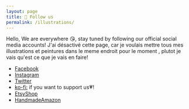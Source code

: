 ```yaml
---
layout: page
title: 🌸 Follow us
permalink: /illustrations/
---
```


Hello, 
We are everywhere 😘, stay tuned by following our official social media accounts!
J'ai désactivé cette page, car je voulais mettre tous mes illustrations et peintures dans le meme endroit pour le moment , plutot je vais qu'est ce que je vais en faire! 

* [Facebook](https://www.facebook.com/farah.artwork)
* [Instagram](https://www.instagram.com/artmetrywork)
* [Twitter](https://twitter.com/artmetry6)
* [ko-fi:](https://ko-fi.com/artmetry) if you want to support us💗! 
* [EtsyShop](https://www.etsy.com/fr/shop/artmetry)
* [HandmadeAmazon](https://www.amazon.fr/handmade/artmetry)

